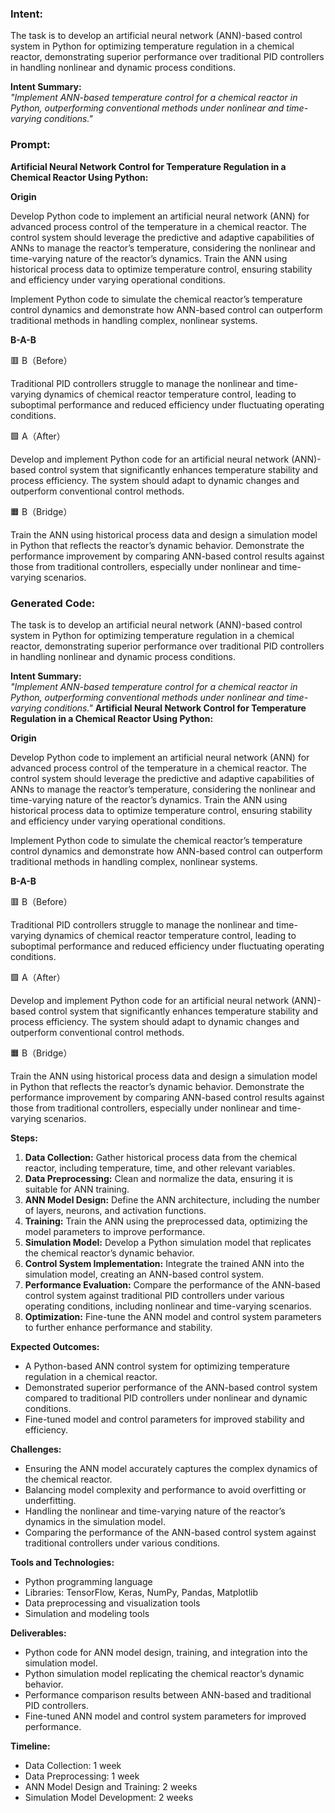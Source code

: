 ### Intent:
The task is to develop an artificial neural network (ANN)-based control system in Python for optimizing temperature regulation in a chemical reactor, demonstrating superior performance over traditional PID controllers in handling nonlinear and dynamic process conditions.  

**Intent Summary:**  
*"Implement ANN-based temperature control for a chemical reactor in Python, outperforming conventional methods under nonlinear and time-varying conditions."*

### Prompt:
**Artificial Neural Network Control for Temperature Regulation in a Chemical Reactor Using Python:**

**Origin**

Develop Python code to implement an artificial neural network (ANN) for advanced process control of the temperature in a chemical reactor. The control system should leverage the predictive and adaptive capabilities of ANNs to manage the reactor’s temperature, considering the nonlinear and time-varying nature of the reactor’s dynamics. Train the ANN using historical process data to optimize temperature control, ensuring stability and efficiency under varying operational conditions.

Implement Python code to simulate the chemical reactor’s temperature control dynamics and demonstrate how ANN-based control can outperform traditional methods in handling complex, nonlinear systems.

**B-A-B**

🟥 B（Before）

Traditional PID controllers struggle to manage the nonlinear and time-varying dynamics of chemical reactor temperature control, leading to suboptimal performance and reduced efficiency under fluctuating operating conditions.

🟩 A（After）

Develop and implement Python code for an artificial neural network (ANN)-based control system that significantly enhances temperature stability and process efficiency. The system should adapt to dynamic changes and outperform conventional control methods.

🟧 B（Bridge）

Train the ANN using historical process data and design a simulation model in Python that reflects the reactor’s dynamic behavior. Demonstrate the performance improvement by comparing ANN-based control results against those from traditional controllers, especially under nonlinear and time-varying scenarios.

### Generated Code:
The task is to develop an artificial neural network (ANN)-based control system in Python for optimizing temperature regulation in a chemical reactor, demonstrating superior performance over traditional PID controllers in handling nonlinear and dynamic process conditions.  

**Intent Summary:**  
*"Implement ANN-based temperature control for a chemical reactor in Python, outperforming conventional methods under nonlinear and time-varying conditions."*
**Artificial Neural Network Control for Temperature Regulation in a Chemical Reactor Using Python:**

**Origin**

Develop Python code to implement an artificial neural network (ANN) for advanced process control of the temperature in a chemical reactor. The control system should leverage the predictive and adaptive capabilities of ANNs to manage the reactor’s temperature, considering the nonlinear and time-varying nature of the reactor’s dynamics. Train the ANN using historical process data to optimize temperature control, ensuring stability and efficiency under varying operational conditions.

Implement Python code to simulate the chemical reactor’s temperature control dynamics and demonstrate how ANN-based control can outperform traditional methods in handling complex, nonlinear systems.

**B-A-B**

🟥 B（Before）

Traditional PID controllers struggle to manage the nonlinear and time-varying dynamics of chemical reactor temperature control, leading to suboptimal performance and reduced efficiency under fluctuating operating conditions.

🟩 A（After）

Develop and implement Python code for an artificial neural network (ANN)-based control system that significantly enhances temperature stability and process efficiency. The system should adapt to dynamic changes and outperform conventional control methods.

🟧 B（Bridge）

Train the ANN using historical process data and design a simulation model in Python that reflects the reactor’s dynamic behavior. Demonstrate the performance improvement by comparing ANN-based control results against those from traditional controllers, especially under nonlinear and time-varying scenarios. 

**Steps:**

1. **Data Collection:** Gather historical process data from the chemical reactor, including temperature, time, and other relevant variables.
2. **Data Preprocessing:** Clean and normalize the data, ensuring it is suitable for ANN training.
3. **ANN Model Design:** Define the ANN architecture, including the number of layers, neurons, and activation functions.
4. **Training:** Train the ANN using the preprocessed data, optimizing the model parameters to improve performance.
5. **Simulation Model:** Develop a Python simulation model that replicates the chemical reactor’s dynamic behavior.
6. **Control System Implementation:** Integrate the trained ANN into the simulation model, creating an ANN-based control system.
7. **Performance Evaluation:** Compare the performance of the ANN-based control system against traditional PID controllers under various operating conditions, including nonlinear and time-varying scenarios.
8. **Optimization:** Fine-tune the ANN model and control system parameters to further enhance performance and stability.

**Expected Outcomes:**

- A Python-based ANN control system for optimizing temperature regulation in a chemical reactor.
- Demonstrated superior performance of the ANN-based control system compared to traditional PID controllers under nonlinear and dynamic conditions.
- Fine-tuned model and control parameters for improved stability and efficiency.

**Challenges:**

- Ensuring the ANN model accurately captures the complex dynamics of the chemical reactor.
- Balancing model complexity and performance to avoid overfitting or underfitting.
- Handling the nonlinear and time-varying nature of the reactor’s dynamics in the simulation model.
- Comparing the performance of the ANN-based control system against traditional controllers under various conditions.

**Tools and Technologies:**

- Python programming language
- Libraries: TensorFlow, Keras, NumPy, Pandas, Matplotlib
- Data preprocessing and visualization tools
- Simulation and modeling tools

**Deliverables:**

- Python code for ANN model design, training, and integration into the simulation model.
- Python simulation model replicating the chemical reactor’s dynamic behavior.
- Performance comparison results between ANN-based and traditional PID controllers.
- Fine-tuned ANN model and control system parameters for improved performance.

**Timeline:**

- Data Collection: 1 week
- Data Preprocessing: 1 week
- ANN Model Design and Training: 2 weeks
- Simulation Model Development: 2 weeks
